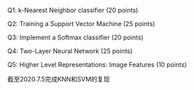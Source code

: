 Q1: k-Nearest Neighbor classifier (20 points)

Q2: Training a Support Vector Machine (25 points)

Q3: Implement a Softmax classifier (20 points)

Q4: Two-Layer Neural Network (25 points)

Q5: Higher Level Representations: Image Features (10 points)


截至2020.7.5完成KNN和SVM的复现
